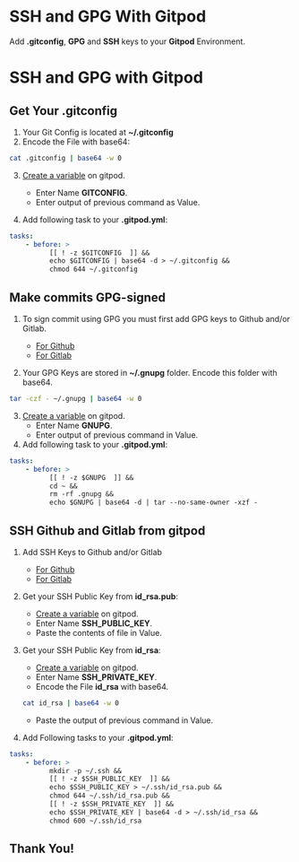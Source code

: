 # SSH and GPG With Gitpod


<!-- Add Summary Here -->

Add **.gitconfig**, **GPG** and **SSH** keys to your **Gitpod** Environment.

<!--more-->

# SSH and GPG with Gitpod

## Get Your **.gitconfig**

1. Your Git Config is located at **~/.gitconfig**
2. Encode the File with base64:

```bash
cat .gitconfig | base64 -w 0
```

3. [Create a variable](https://gitpod.io/variables) on gitpod.

    - Enter Name **GITCONFIG**.
    - Enter output of previous command as Value.

4. Add following task to your **.gitpod.yml**:

```yml
tasks:
    - before: >
          [[ ! -z $GITCONFIG  ]] &&
          echo $GITCONFIG | base64 -d > ~/.gitconfig &&
          chmod 644 ~/.gitconfig
```

## Make commits GPG-signed

1. To sign commit using GPG you must first add GPG keys to Github and/or Gitlab.

    - [For Github](https://docs.github.com/en/authentication/managing-commit-signature-verification)
    - [For Gitlab](https://docs.gitlab.com/ee/user/project/repository/gpg_signed_commits/)

2. Your GPG Keys are stored in **~/.gnupg** folder. Encode this folder with base64.

```bash
tar -czf - ~/.gnupg | base64 -w 0
```

3. [Create a variable](https://gitpod.io/variables) on gitpod.
    - Enter Name **GNUPG**.
    - Enter output of previous command in Value.
4. Add following task to your **.gitpod.yml**:

```yml
tasks:
    - before: >
          [[ ! -z $GNUPG  ]] &&
          cd ~ &&
          rm -rf .gnupg &&
          echo $GNUPG | base64 -d | tar --no-same-owner -xzf -
```

## SSH Github and Gitlab from gitpod

1. Add SSH Keys to Github and/or Gitlab
    - [For Github](https://docs.github.com/en/authentication/connecting-to-github-with-ssh)
    - [For Gitlab](https://docs.gitlab.com/ee/ssh/)
2. Get your SSH Public Key from **id_rsa.pub**:
    - [Create a variable](https://gitpod.io/variables) on gitpod.
    - Enter Name **SSH_PUBLIC_KEY**.
    - Paste the contents of file in Value.
3. Get your SSH Public Key from **id_rsa**:

    - [Create a variable](https://gitpod.io/variables) on gitpod.
    - Enter Name **SSH_PRIVATE_KEY**.
    - Encode the File **id_rsa** with base64.

    ```bash
    cat id_rsa | base64 -w 0
    ```

    - Paste the output of previous command in Value.

4. Add Following tasks to your **.gitpod.yml**:

```yml
tasks:
    - before: >
          mkdir -p ~/.ssh &&
          [[ ! -z $SSH_PUBLIC_KEY  ]] &&
          echo $SSH_PUBLIC_KEY > ~/.ssh/id_rsa.pub &&
          chmod 644 ~/.ssh/id_rsa.pub &&
          [[ ! -z $SSH_PRIVATE_KEY  ]] &&
          echo $SSH_PRIVATE_KEY | base64 -d > ~/.ssh/id_rsa &&
          chmod 600 ~/.ssh/id_rsa
```

## Thank You!
